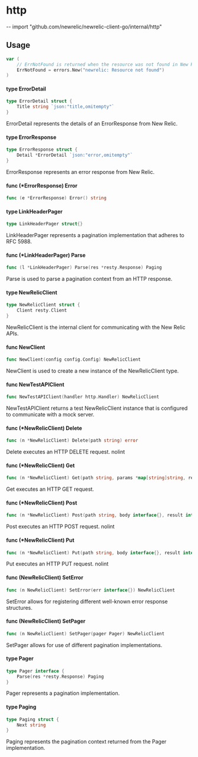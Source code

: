 # http
--
    import "github.com/newrelic/newrelic-client-go/internal/http"


## Usage

```go
var (
	// ErrNotFound is returned when the resource was not found in New Relic.
	ErrNotFound = errors.New("newrelic: Resource not found")
)
```

#### type ErrorDetail

```go
type ErrorDetail struct {
	Title string `json:"title,omitempty"`
}
```

ErrorDetail represents the details of an ErrorResponse from New Relic.

#### type ErrorResponse

```go
type ErrorResponse struct {
	Detail *ErrorDetail `json:"error,omitempty"`
}
```

ErrorResponse represents an error response from New Relic.

#### func (*ErrorResponse) Error

```go
func (e *ErrorResponse) Error() string
```

#### type LinkHeaderPager

```go
type LinkHeaderPager struct{}
```

LinkHeaderPager represents a pagination implementation that adheres to RFC 5988.

#### func (*LinkHeaderPager) Parse

```go
func (l *LinkHeaderPager) Parse(res *resty.Response) Paging
```
Parse is used to parse a pagination context from an HTTP response.

#### type NewRelicClient

```go
type NewRelicClient struct {
	Client resty.Client
}
```

NewRelicClient is the internal client for communicating with the New Relic APIs.

#### func  NewClient

```go
func NewClient(config config.Config) NewRelicClient
```
NewClient is used to create a new instance of the NewRelicClient type.

#### func  NewTestAPIClient

```go
func NewTestAPIClient(handler http.Handler) NewRelicClient
```
NewTestAPIClient returns a test NewRelicClient instance that is configured to
communicate with a mock server.

#### func (*NewRelicClient) Delete

```go
func (n *NewRelicClient) Delete(path string) error
```
Delete executes an HTTP DELETE request. nolint

#### func (*NewRelicClient) Get

```go
func (n *NewRelicClient) Get(path string, params *map[string]string, result interface{}) error
```
Get executes an HTTP GET request.

#### func (*NewRelicClient) Post

```go
func (n *NewRelicClient) Post(path string, body interface{}, result interface{}) error
```
Post executes an HTTP POST request. nolint

#### func (*NewRelicClient) Put

```go
func (n *NewRelicClient) Put(path string, body interface{}, result interface{}) error
```
Put executes an HTTP PUT request. nolint

#### func (NewRelicClient) SetError

```go
func (n NewRelicClient) SetError(err interface{}) NewRelicClient
```
SetError allows for registering different well-known error response structures.

#### func (NewRelicClient) SetPager

```go
func (n NewRelicClient) SetPager(pager Pager) NewRelicClient
```
SetPager allows for use of different pagination implementations.

#### type Pager

```go
type Pager interface {
	Parse(res *resty.Response) Paging
}
```

Pager represents a pagination implementation.

#### type Paging

```go
type Paging struct {
	Next string
}
```

Paging represents the pagination context returned from the Pager implementation.

